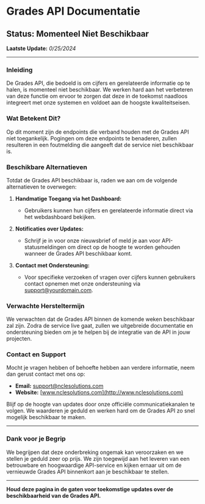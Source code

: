 # Grades API Documentatie

## Status: Momenteel Niet Beschikbaar

**Laatste Update:** *0/25/2024*

---

### Inleiding

De Grades API, die bedoeld is om cijfers en gerelateerde informatie op te halen, is momenteel niet beschikbaar. We werken hard aan het verbeteren van deze functie om ervoor te zorgen dat deze in de toekomst naadloos integreert met onze systemen en voldoet aan de hoogste kwaliteitseisen.

### Wat Betekent Dit?

Op dit moment zijn de endpoints die verband houden met de Grades API niet toegankelijk. Pogingen om deze endpoints te benaderen, zullen resulteren in een foutmelding die aangeeft dat de service niet beschikbaar is.

### Beschikbare Alternatieven

Totdat de Grades API beschikbaar is, raden we aan om de volgende alternatieven te overwegen:

1. **Handmatige Toegang via het Dashboard:**
   - Gebruikers kunnen hun cijfers en gerelateerde informatie direct via het webdashboard bekijken.
   
2. **Notificaties over Updates:**
   - Schrijf je in voor onze nieuwsbrief of meld je aan voor API-statusmeldingen om direct op de hoogte te worden gehouden wanneer de Grades API beschikbaar komt.

3. **Contact met Ondersteuning:**
   - Voor specifieke verzoeken of vragen over cijfers kunnen gebruikers contact opnemen met onze ondersteuning via [support@yourdomain.com](mailto:support@yourdomain.com).

### Verwachte Hersteltermijn

We verwachten dat de Grades API binnen de komende weken beschikbaar zal zijn. Zodra de service live gaat, zullen we uitgebreide documentatie en ondersteuning bieden om je te helpen bij de integratie van de API in jouw projecten.

### Contact en Support

Mocht je vragen hebben of behoefte hebben aan verdere informatie, neem dan gerust contact met ons op:

- **Email:** [support@nclesolutions.com](mailto:support@nclesolutions.com)
- **Website:** [www.nclesolutions.com](http://www.nclesolutions.com)

Blijf op de hoogte van updates door onze officiële communicatiekanalen te volgen. We waarderen je geduld en werken hard om de Grades API zo snel mogelijk beschikbaar te maken.

---

### Dank voor je Begrip

We begrijpen dat deze onderbreking ongemak kan veroorzaken en we stellen je geduld zeer op prijs. We zijn toegewijd aan het leveren van een betrouwbare en hoogwaardige API-service en kijken ernaar uit om de vernieuwde Grades API binnenkort aan je beschikbaar te stellen.

--- 

**Houd deze pagina in de gaten voor toekomstige updates over de beschikbaarheid van de Grades API.**
